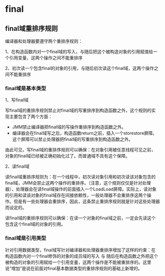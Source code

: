 # final

## final域重排序规则

编译器和处理器要遵守两个重排序规则：

1、在构造函数内对一个final域的写入，与随后把这个被构造对象的引用赋值给一个引用变量，这两个操作之间不能重排序

2、初次读一个包含final的对象的引用，与随后初次读这个final域，这两个操作之间不能重排序



### final域是基本类型

1、写final域

写final域的重排序规则禁止对final域的写重排序到构造函数之外，这个规则的实现主要包含了两个方面：

- JMM禁止编译器把final域的写操作重排序到构造函数之外。
- 编译器会在final域写之后，构造函数return之前，插入一个storestore屏障。这个屏障可以禁止处理器把final域的写重排序到构造函数之外。

由此可见，写final域的重排序规则可以确保：在对象引用被任意线程可见之前，对象的final域已经被正确初始化过了。而普通域不具有这个保障。

2、读final域

读final域重排序规则为：在一个线程中，初次读对象引用和初次读该对象包含的final域，JMM会禁止这两个操作的重排序。（注意，这个规则仅仅是针对处理器），处理器会在读final域操作的前面插入一个LoadLoad屏障。实际上，读对象的引用和读该对象的final域存在间接依赖性，一般处理器不会重排序这两个操作。但是有一些处理器会重排序，因此，这条禁止重排序规则就是针对这些处理器而设定的。

读final域的重排序规则可以确保：在读一个对象的final域之前，一定会先读这个包含这个final域的对象的引用。

### final域是引用类型

针对引用数据类型，final域写针对编译器和处理器重排序增加了这样的约束：在构造函数内对一个final修饰的对象的成员域的写入 与 随后在构造函数之外把这个被构造的对象的引用赋给一个引用变量，这两个操作是不能被重排序的。这里说“增加”是说在前面对final基本数据类型的重排序规则的基础上新增的。